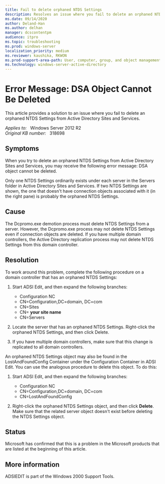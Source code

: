 ```yaml
---
title: Fail to delete orphaned NTDS Settings
description: Resolves an issue where you fail to delete an orphaned NTDS Settings from Active Directory Sites and Services.
ms.date: 09/14/2020
author: Deland-Han
ms.author: delhan
manager: dcscontentpm
audience: itpro
ms.topic: troubleshooting
ms.prod: windows-server
localization_priority: medium
ms.reviewer: kaushika, RKWON
ms.prod-support-area-path: User, computer, group, and object management
ms.technology: windows-server-active-directory
---
```

# Error Message: DSA Object Cannot Be Deleted

This article provides a solution to an issue where you fail to delete an orphaned NTDS Settings from Active Directory Sites and Services.

_Applies to:_ &nbsp; Windows Server 2012 R2  
_Original KB number:_ &nbsp; 318698

## Symptoms

When you try to delete an orphaned NTDS Settings from Active Directory Sites and Services, you may receive the following error message: DSA object cannot be deleted.

Only one NTDS Settings ordinarily exists under each server in the Servers folder in Active Directory Sites and Services. If two NTDS Settings are shown, the one that doesn't have connection objects associated with it (in the right pane) is probably the orphaned NTDS Settings.

## Cause

The Dcpromo.exe demotion process must delete NTDS Settings from a server. However, the Dcpromo.exe process may not delete NTDS Settings even if connection objects are deleted. If you have multiple domain controllers, the Active Directory replication process may not delete NTDS Settings from this domain controller.

## Resolution

To work around this problem, complete the following procedure on a domain controller that has an orphaned NTDS Settings:

1. Start ADSI Edit, and then expand the following branches:

    - Configuration NC 
    - CN=Configuration,DC=domain, DC=com 
    - CN=Sites 
    - CN= **your site name**  
    - CN=Servers 
2. Locate the server that has an orphaned NTDS Settings. Right-click the orphaned NTDS Settings, and then click Delete.
3. If you have multiple domain controllers, make sure that this change is replicated to all domain controllers.

An orphaned NTDS Settings object may also be found in the LostAndFoundConfig Container under the Configuration Container in ADSI Edit. You can use the analogous procedure to delete this object. To do this:

1. Start ADSI Edit, and then expand the following branches:

    - Configuration NC 
    - CN=Configuration,DC=domain, DC=com 
    - CN=LostAndFoundConfig 
2. Right-click the orphaned NTDS Settings object, and then click **Delete**. Make sure that the related server object doesn't exist before deleting the NTDS Settings object.

## Status

Microsoft has confirmed that this is a problem in the Microsoft products that are listed at the beginning of this article.  

## More information

ADSIEDIT is part of the Windows 2000 Support Tools.
